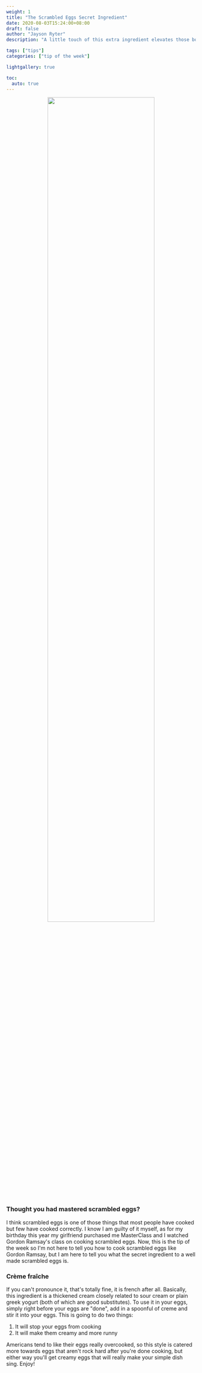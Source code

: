 ```yaml
---
weight: 1
title: "The Scrambled Eggs Secret Ingredient"
date: 2020-08-03T15:24:00+08:00
draft: false
author: "Jayson Ryter"
description: "A little touch of this extra ingredient elevates those boring eggs"

tags: ["tips"]
categories: ["tip of the week"]

lightgallery: true

toc:
  auto: true
---
```


<div style="text-align:center" ><img src="/images/posts/tip-of-the-week-images/tip2/Creme-fraiche.jpg" height="75%" width="75%"/></div>

### Thought you had mastered scrambled eggs? 

I think scrambled eggs is one of those things that most people have cooked but few have cooked correctly. I know I am guilty of it myself, 
as for my birthday this year my girlfriend purchased me MasterClass and I watched Gordon Ramsay's class on cooking scrambled eggs. Now, this is the tip of the week so I'm 
not here to tell you how to cook scrambled eggs like Gordon Ramsay, but I am here to tell you what the secret ingredient to a well made scrambled eggs is. 

### Crème fraîche

If you can't pronounce it, that's totally fine, it is french after all. Basically, this ingredient is a thickened cream closely related to sour cream or plain 
greek yogurt (both of which are good substitutes). To use it in your eggs, simply right before your eggs are "done", add in a spoonful of creme and stir it into your eggs.
 This is going to do two things: 

1. It will stop your eggs from cooking
2. It will make them creamy and more runny

Americans tend to like their eggs really overcooked, so this style is catered more towards eggs that aren't rock hard after you're done cooking, but either way you'll get 
creamy eggs that will really make your simple dish sing. Enjoy! 

